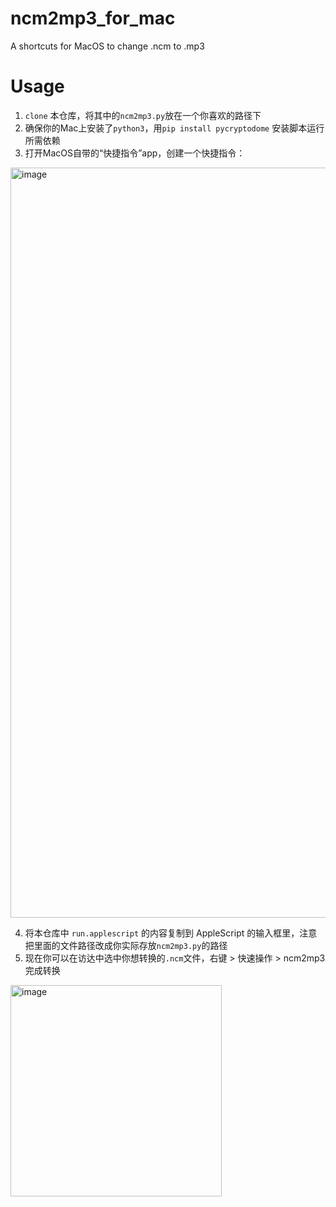 # ncm2mp3_for_mac
A shortcuts for MacOS to change .ncm to .mp3

# Usage
1. `clone` 本仓库，将其中的`ncm2mp3.py`放在一个你喜欢的路径下
2. 确保你的Mac上安装了`python3`，用`pip install pycryptodome` 安装脚本运行所需依赖
3. 打开MacOS自带的“快捷指令”app，创建一个快捷指令：
<img width="1200" alt="image" src="https://github.com/iLern/ncm2mp3_for_mac/assets/43905872/764353dd-ecdb-485f-bb1f-423198403936">

4. 将本仓库中 `run.applescript` 的内容复制到 AppleScript 的输入框里，注意把里面的文件路径改成你实际存放`ncm2mp3.py`的路径
5. 现在你可以在访达中选中你想转换的`.ncm`文件，右键 > 快速操作 > ncm2mp3 完成转换
<img width="338" alt="image" src="https://github.com/iLern/ncm2mp3_for_mac/assets/43905872/9213772a-f543-49b5-8645-7419ba2ce155">
